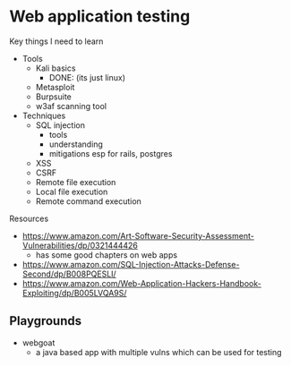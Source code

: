 # Web application testing

Key things I need to learn

- Tools
    - Kali basics
        - DONE: (its just linux)
    - Metasploit
    - Burpsuite
    - w3af scanning tool
- Techniques
    - SQL injection
        - tools
        - understanding
        - mitigations esp for rails, postgres
    - XSS
    - CSRF
    - Remote file execution
    - Local file execution
    - Remote command execution

Resources

- https://www.amazon.com/Art-Software-Security-Assessment-Vulnerabilities/dp/0321444426
    - has some good chapters on web apps
- https://www.amazon.com/SQL-Injection-Attacks-Defense-Second/dp/B008PQESLI/
- https://www.amazon.com/Web-Application-Hackers-Handbook-Exploiting/dp/B005LVQA9S/

## Playgrounds

- webgoat
    - a java based app with multiple vulns which can be used for testing
